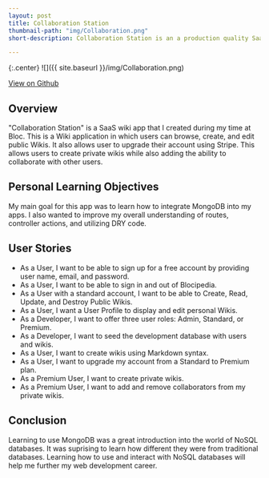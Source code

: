 ```yaml
---
layout: post
title: Collaboration Station
thumbnail-path: "img/Collaboration.png"
short-description: Collaboration Station is an a production quality SaaS app that allows users to create their own wikis. 

---
```


{:.center}
![]({{ site.baseurl }}/img/Collaboration.png)

[View on Github](https://github.com/perception801/CollaborationStation)

## Overview

"Collaboration Station" is a SaaS wiki app that I created during my time at Bloc. This is a Wiki application in which users can browse, create, and edit public Wikis. It also allows user to upgrade their account using Stripe. This allows users to create private wikis while also adding the ability to collaborate with other users.

## Personal Learning Objectives

My main goal for this app was to learn how to integrate MongoDB into my apps. I also wanted to improve my overall understanding of routes, controller actions, and utilizing DRY code. 

## User Stories

* As a User, I want to be able to sign up for a free account by providing user name, email, and password.
* As a User, I want to be able to sign in and out of Blocipedia.
* As a User with a standard account, I want to be able to Create, Read, Update, and Destroy Public Wikis.
* As a User, I want a User Profile to display and edit personal Wikis.
* As a Developer, I want to offer three user roles: Admin, Standard, or Premium.
* As a Developer, I want to seed the development database with users and wikis.
* As a User, I want to create wikis using Markdown syntax.
* As a User, I want to upgrade my account from a Standard to Premium plan.
* As a Premium User, I want to create private wikis.
* As a Premium User, I want to add and remove collaborators from my private wikis.

## Conclusion

Learning to use MongoDB was a great introduction into the world of NoSQL databases. It was suprising to learn how different they were from traditional databases. Learning how to use and interact with NoSQL databases will help me further my web development career. 

